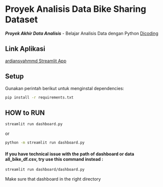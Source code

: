 # Proyek Analisis Data Bike Sharing Dataset

***Proyek Akhir Data Analisis*** - Belajar Analisis Data dengan Python
[Dicoding](https://www.dicoding.com/)

## Link Aplikasi
[ardiansyahmmd Streamlit App](https://ardiansyahmmd.streamlit.app/)

## Setup 
Gunakan perintah berikut untuk menginstal dependencies:
```bash
pip install -r requirements.txt

```
## HOW to RUN 
```bash
streamlit run dashboard.py
```
or
```bash
python -m streamlit run dashboard.py
```

#### If you have technical issue with the path of dashboard or data all_bike_df.csv, try use this command instead :

```bash
streamlit run dashboard/dashboard.py
```
Make sure that dashboard in the right  directory
